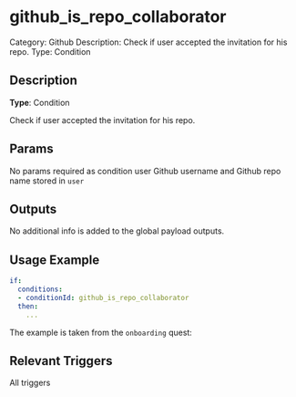 # github_is_repo_collaborator

Category: Github
Description: Check if user accepted the invitation for his repo. 
Type: Condition

## Description

**Type**: Condition

Check if user accepted the invitation for his repo. 

## Params

No params required as condition user Github username and Github repo name stored in  `user`

## Outputs

No additional info is added to the global payload outputs.

## Usage Example

```yaml
if:
  conditions:
  - conditionId: github_is_repo_collaborator
  then:
    ...
```

The example is taken from the `onboarding` quest:

[](https://github.com/trywilco/quest-onboarding/blob/main/steps/onboarding_accept_invite_generic.yml)

## Relevant Triggers

All triggers
